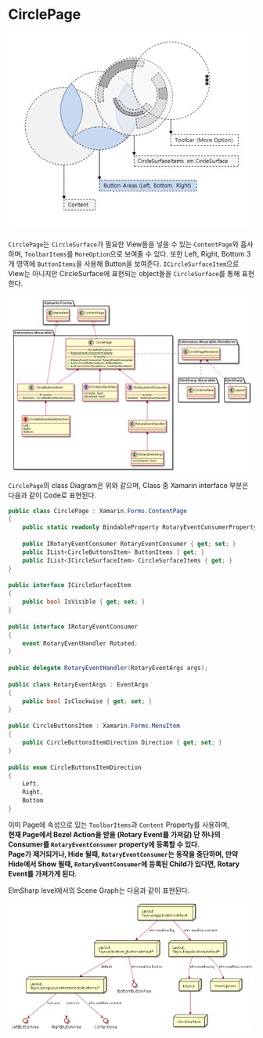 # CirclePage

![CircpePage design](data/CirclePage.png)

`CirclePage`는 `CircleSurface`가 필요한 View들을 넣을 수 있는 `ContentPage`와 흡사하며, `ToolbarItems`를 `MoreOption`으로 보여줄 수 있다. 
또한 Left, Right, Bottom 3개 영역에 `ButtonItems`을 사용해 Button을 보여준다.
`ICircleSurfaceItem`으로 View는 아니지만 CircleSurface에 표현되는 object들을 `CircleSurface`를 통해 표현한다.

![CirclePage Class Diagram](uml/CirclePage.png)

`CirclePage`의 class Diagram은 위와 같으며, Class 중 Xamarin interface 부분은 다음과 같이 Code로 표현된다.

 ```C#
 public class CirclePage : Xamarin.Forms.ContentPage
 {
     public static readonly BindableProperty RotaryEventCunsumerProperty; 

     public IRotaryEventConsumer RotaryEventConsumer { get; set; }
     public IList<CircleButtonsItem> ButtonItems { get; }
     public IList<ICircleSurfaceItem> CircleSurfaceItems { get; }
 }

 public interface ICircleSurfaceItem
 {
     public bool IsVisible { get; set; }
 }

 public interface IRotaryEventConsumer
 {
     event RotaryEventHandler Rotated;
 }

 public delegate RotaryEventHandler(RotaryEventArgs args);

 public class RotaryEventArgs : EventArgs
 {
     public bool IsClockwise { get; set; }
 }

 public CircleButtonsItem : Xamarin.Forms.MenuItem
 {
     public CircleButtonsItemDirection Direction { get; set; }
 }

 public enum CircleButtonsItemDirection
 {
     Left,
     Right,
     Bottom
 }
 ```
 이미 Page에 속성으로 있는 `ToolbarItems`과 `Content` Property를 사용하며,  
**현재 Page에서 Bezel Action을 받을 (Rotary Event를 가져갈) 단 하나의 Consumer를 `RotaryEventConsumer` property에 등록할 수 있다.  
 Page가 제거되거나, Hide 될때, `RotaryEventConsumer`는 동작을 중단하며, 만약 Hide에서 Show 될때,
 `RotaryEventConsumer`에 등록된 Child가 있다면, Rotary Event를 가져가게 된다.**

 ElmSharp level에서의 Scene Graph는 다음과 같이 표현된다.

![CirclePage Scene Graph](uml/CirclePage_SceneGraph.png)
